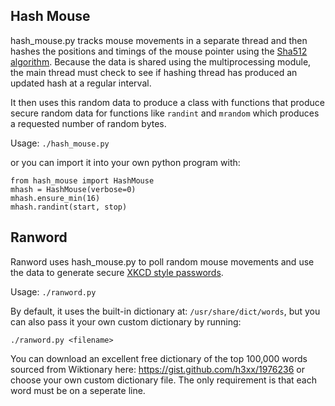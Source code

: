 ﻿
## Hash Mouse

hash_mouse.py tracks mouse movements in a separate thread and then hashes the positions and timings of the mouse pointer using the [Sha512 algorithm](https://en.wikipedia.org/wiki/SHA-2). Because the data is shared using the multiprocessing module, the main thread must check to see if hashing thread has produced an updated hash at a regular interval.

It then uses this random data to produce a class with functions that produce secure random data for functions like `randint` and `mrandom` which produces a requested number of random bytes.

Usage: `./hash_mouse.py`

or you can import it into your own python program with:

```
from hash_mouse import HashMouse
mhash = HashMouse(verbose=0)
mhash.ensure_min(16)
mhash.randint(start, stop)
```


## Ranword

Ranword uses hash_mouse.py to poll random mouse movements and use the data to generate secure [XKCD style passwords](https://xkcd.com/936/).

Usage: `./ranword.py`

By default, it uses the built-in dictionary at: `/usr/share/dict/words`, but you can also pass it your own custom dictionary by running:

```
./ranword.py <filename>
```

You can download an excellent free dictionary of the top 100,000 words sourced from Wiktionary here: https://gist.github.com/h3xx/1976236 or choose your own custom dictionary file. The only requirement is that each word must be on a seperate line.
